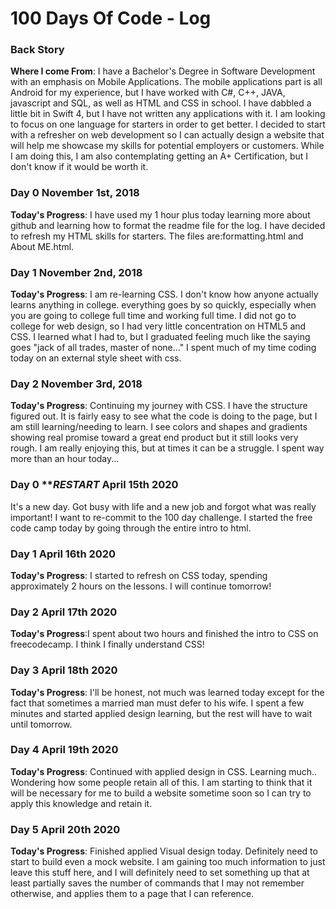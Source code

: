 # 100 Days Of Code - Log

### Back Story
**Where I come From**: I have a Bachelor's Degree in Software Development with an emphasis on Mobile Applications. The mobile applications part is all Android for my experience, but I have worked with C#, C++, JAVA, javascript and SQL, as well as HTML and CSS in school. I have dabbled a little bit in Swift 4, but I have not written any applications with it. I am looking to focus on one language for starters in order to get better. I decided to start with a refresher on web development so I can actually design a website that will help me showcase my skills for potential employers or customers. While I am doing this, I am also contemplating getting an A+ Certification, but I don't know if it would be worth it.

### Day 0 November 1st, 2018

**Today's Progress**: I have used my 1 hour plus today learning more about github and learning how to format the readme file for the log. I have decided to refresh my HTML skills for starters. The files are:formatting.html and About ME.html.

### Day 1 November 2nd, 2018

**Today's Progress**: I am re-learning CSS. I don't know how anyone actually learns anything in college. everything goes by so quickly, especially when you are going to college full time and working full time. I did not go to college for web design, so I had very little concentration on HTML5 and CSS. I learned what I had to, but I graduated feeling much like the saying goes "jack of all trades, master of none..." I spent much of my time coding today on an external style sheet with css.
### Day 2 November 3rd, 2018

**Today's Progress**: Continuing my journey with CSS. I have the structure figured out. It is fairly easy to see what the code is doing to the page, but I am still learning/needing to learn. I see colors and shapes and gradients showing real promise toward a great end product but it still looks very rough. I am really enjoying this, but at times it can be a struggle. I spent way more than an hour today...
### Day 0 ***RESTART* April 15th 2020 
It's a new day. Got busy with life and a new job and forgot what was really important! I want to re-commit to the 100 day challenge. I started the free code camp today by going through the entire intro to html.
### Day 1 April 16th 2020

**Today's Progress**: I started to refresh on CSS today, spending approximately 2 hours on the lessons. I will continue tomorrow!

### Day 2 April 17th 2020

**Today's Progress**:I spent about two hours and finished the intro to CSS on freecodecamp. I think I finally understand CSS!

### Day 3 April 18th 2020

**Today's Progress**: I'll be honest, not much was learned today except for the fact that sometimes a married man must defer to his wife. I spent a few minutes and started applied design learning, but the rest will have to wait until tomorrow.

### Day 4 April 19th 2020

**Today's Progress**: Continued with applied design in CSS. Learning much.. Wondering how some people retain all of this. I am starting to think that it will be necessary for me to build a website sometime soon so I can try to apply this knowledge and retain it.

### Day 5 April 20th 2020

**Today's Progress**: Finished applied Visual design today. Definitely need to start to build even a mock website. I am gaining too much information to just leave this stuff here, and I will definitely need to set something up that at least partially saves the number of commands that I may not remember otherwise, and applies them to a page that I can reference.
